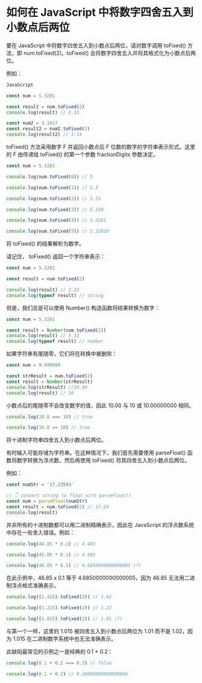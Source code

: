 # 如何在 JavaScript 中将数字四舍五入到小数点后两位

要在 JavaScript 中将数字四舍五入到小数点后两位，请对数字调用 toFixed() 方法，即 num.toFixed(2)。toFixed() 会将数字四舍五入并将其格式化为小数点后两位。

例如：

```js
JavaScript

const num = 5.3281

const result = num.toFixed(2)
console.log(result) // 5.33

const num2 = 3.1417
const result2 = num2.toFixed(2)
console.log(result2) // 3.14
```

toFixed() 方法采用数字 F 并返回小数点后 F 位数的数字的字符串表示形式。这里的 F 由传递给 toFixed() 的第一个参数 fractionDigits 参数决定。

```js
const num = 5.3281

console.log(num.toFixed(0)) // 5

console.log(num.toFixed(1)) // 5.3

console.log(num.toFixed(2)) // 5.33

console.log(num.toFixed(3)) // 5.328

console.log(num.toFixed(4)) // 5.3281

console.log(num.toFixed(5)) // 5.32810
```

将 toFixed() 的结果解析为数字。

请记住， toFixed() 返回一个字符串表示：

```js
const num = 5.3281

const result = num.toFixed(2)

console.log(result) // 5.33
console.log(typeof result) // string
```

但是，我们总是可以使用 Number() 构造函数将结果转换为数字：

```js
const num = 5.3281

const result = Number(num.toFixed(2))
console.log(result) // 5.33
console.log(typeof result) // number
```

如果字符串有尾随零，它们将在转换中被删除：

```js
const num = 9.999999

const strResult = num.toFixed(2)
const result = Number(strResult)
console.log(strResult) //10.00
console.log(result) // 10
```

小数点后的尾随零不会改变数字的值，因此 10.00 与 10 或 10.00000000 相同。

```js
console.log(10.0 === 10) // true

console.log(10.0 == 10) // true
```

将十进制字符串四舍五入到小数点后两位。

有时输入可能存储为字符串。在这种情况下，我们首先需要使用 parseFloat() 函数将数字转换为浮点数，然后再使用 toFixed() 将其四舍五入到小数点后两位。

例如：

```js
const numStr = '17.23593'

// 👇 convert string to float with parseFloat()
const num = parseFloat(numStr)
const result = num.toFixed(2) // 17.24
console.log(result)
```

并非所有的十进制数都可以用二进制精确表示，因此在 JavaScript 的浮点数系统中存在一些舍入错误。例如：

```js
console.log(44.85 * 0.1) // 4.485

console.log(45.85 * 0.1) // 4.585

console.log(46.85 * 0.1) // 4.6850000000000005 (?)
```

在此示例中，46.85 x 0.1 等于 4.6850000000000005，因为 46.85 无法用二进制浮点格式准确表示。

```js
console.log((1.415).toFixed(2)) // 1.42

console.log((1.215).toFixed(2)) // 1.22

console.log((1.015).toFixed(2)) // 1.01 (?)
```

与第一个一样，这里的 1.015 被四舍五入到小数点后两位为 1.01 而不是 1.02，因为 1.015 在二进制数字系统中也无法准确表示。

此缺陷最常见的示例之一是经典的 0.1 + 0.2：

```js
console.log(0.1 + 0.2 === 0.3) // false

console.log(0.1 + 0.2) // 0.30000000000000004
```

